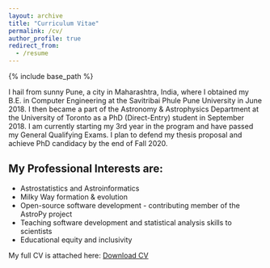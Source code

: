 ```yaml
---
layout: archive
title: "Curriculum Vitae"
permalink: /cv/
author_profile: true
redirect_from:
  - /resume
---
```


{% include base_path %}

I hail from sunny Pune, a city in Maharashtra, India, where I obtained my B.E. in Computer Engineering at the Savitribai Phule Pune University in June 2018. I then became a part of the Astronomy & Astrophysics Department at the University of Toronto as a PhD (Direct-Entry) student in September 2018. I am currently starting my 3rd year in the program and have passed my General Qualifying Exams. I plan to defend my thesis proposal and achieve PhD candidacy by the end of Fall 2020.

My Professional Interests are:
-----------------------------

* Astrostatistics and Astroinformatics
* Milky Way formation & evolution
* Open-source software development - contributing member of the AstroPy project
* Teaching software development and statistical analysis skills to scientists
* Educational equity and inclusivity

My full CV is attached here: [Download CV](https://aaryapatil.github.io/files/Aarya_Patil_CV.pdf)

